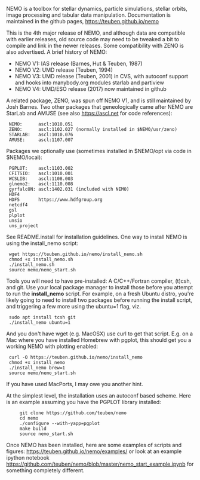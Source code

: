 NEMO is a toolbox for stellar dynamics, particle simulations, stellar orbits,
image processing and tabular data manipulation. Documentation is maintained
in the github pages, https://teuben.github.io/nemo

This is the 4th major release of NEMO,  and although data are compatible
with earlier releases, old source code may need to be tweaked a
bit to compile and link in the newer releases. Some compatibility with ZENO
is also advertised. A brief history of NEMO:

   * NEMO V1:	IAS release (Barnes, Hut & Teuben, 1987)
   * NEMO V2:	UMD release (Teuben, 1994)
   * NEMO V3:	UMD release (Teuben, 2001) in CVS, with autoconf support and
		hooks into manybody.org modules starlab and partiview
   * NEMO V4:   UMD/ESO release (2017) now maintained in github

A related package, ZENO, was spun off NEMO V1, and is still maintained by Josh Barnes. Two
other packages that geneologically came after NEMO are StarLab and AMUSE
(see also https://ascl.net for code references):

	 NEMO:      ascl:1010.051
	 ZENO:      ascl:1102.027 (normally installed in $NEMO/usr/zeno)
	 STARLAB:   ascl:1010.076
	 AMUSE:     ascl:1107.007

Packages we optionally use (sometimes installed in $NEMO/opt via code in $NEMO/local):

	 PGPLOT:    ascl:1103.002
	 CFITSIO:   ascl:1010.001
	 WCSLIB:    ascl:1108.003
	 glnemo2:   ascl:1110.008
	 gyrfalcON: ascl:1402.031 (included with NEMO)
	 HDF4
	 HDF5       https://www.hdfgroup.org
	 netcdf4
	 gsl
	 plplot
	 unsio
	 uns_project

See README.install for installation guidelines. One way to install
NEMO is using the install_nemo script:

	 wget https://teuben.github.io/nemo/install_nemo.sh
	 chmod +x install_nemo.sh
	 ./install_nemo.sh
	 source nemo/nemo_start.sh

Tools you will need to have pre-installed: A C/C++/Fortran
compiler, (t)csh, and git. Use your local package manager to
install those before you attempt to run the **install_nemo** script. For
example, on a fresh Ubuntu distro, you're likely going to need to
install two packages before running the install script, and triggering
a few more using the ubuntu=1 flag, viz.

	 sudo apt install tcsh git
 	 ./install_nemo ubuntu=1


And you don't have wget (e.g. MacOSX) use curl to get that script.
E.g. on a Mac where you have installed Homebrew with pgplot, this
should get you a working NEMO with plotting enabled:

	 curl -O https://teuben.github.io/nemo/install_nemo
	 chmod +x install_nemo
	 ./install_nemo brew=1
	 source nemo/nemo_start.sh

If you have used MacPorts, I may owe you another hint.

At the simplest level, the installation uses an autoconf based scheme. Here is an example assuming
you have the PGPLOT library installed:

         git clone https://github.com/teuben/nemo
         cd nemo
         ./configure --with-yapp=pgplot
         make build
         source nemo_start.sh

Once NEMO has been installed, here are
some examples of scripts and figures: https://teuben.github.io/nemo/examples/
or look at an example ipython notebook
https://github.com/teuben/nemo/blob/master/nemo_start_example.ipynb
for something completely different.



